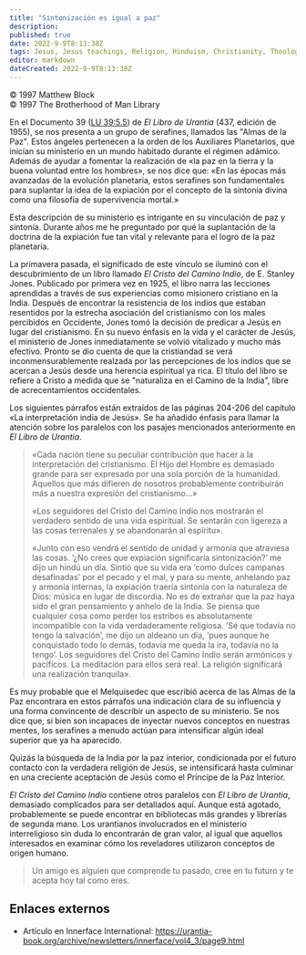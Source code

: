 ```yaml
---
title: "Sintonización es igual a paz"
description: 
published: true
date: 2022-9-9T8:13:38Z
tags: Jesus, Jesus teachings, Religion, Hinduism, Christianity, Theology, Innerface International, article
editor: markdown
dateCreated: 2022-9-9T8:13:38Z
---
```


<p class="v-card v-sheet theme--light grey lighten-3 px-2">© 1997 Matthew Block<br>© 1997 The Brotherhood of Man Library</p>

En el Documento 39 ([LU 39:5.5](/es/The_Urantia_Book/39#p5_5)) de _El Libro de Urantia_ (437, edición de 1955), se nos presenta a un grupo de serafines, llamados las "Almas de la Paz". Estos ángeles pertenecen a la orden de los Auxiliares Planetarios, que inician su ministerio en un mundo habitado durante el régimen adámico. Además de ayudar a fomentar la realización de «la paz en la tierra y la buena voluntad entre los hombres», se nos dice que: «En las épocas más avanzadas de la evolución planetaria, estos serafines son fundamentales para suplantar la idea de la expiación por el concepto de la sintonía divina como una filosofía de supervivencia mortal.»

Esta descripción de su ministerio es intrigante en su vinculación de paz y sintonía. Durante años me he preguntado por qué la suplantación de la doctrina de la expiación fue tan vital y relevante para el logro de la paz planetaria.

La primavera pasada, el significado de este vínculo se iluminó con el descubrimiento de un libro llamado _El Cristo del Camino Indio_, de E. Stanley Jones. Publicado por primera vez en 1925, el libro narra las lecciones aprendidas a través de sus experiencias como misionero cristiano en la India. Después de encontrar la resistencia de los indios que estaban resentidos por la estrecha asociación del cristianismo con los males percibidos en Occidente, Jones tomó la decisión de predicar a Jesús en lugar del cristianismo. En su nuevo énfasis en la vida y el carácter de Jesús, el ministerio de Jones inmediatamente se volvió vitalizado y mucho más efectivo. Pronto se dio cuenta de que la cristiandad se verá inconmensurablemente realzada por las percepciones de los indios que se acercan a Jesús desde una herencia espiritual ya rica. El título del libro se refiere a Cristo a medida que se "naturaliza en el Camino de la India", libre de acrecentamientos occidentales.

Los siguientes párrafos están extraídos de las páginas 204-206 del capítulo «La interpretación india de Jesús». Se ha añadido énfasis para llamar la atención sobre los paralelos con los pasajes mencionados anteriormente en _El Libro de Urantia_.

> «Cada nación tiene su peculiar contribución que hacer a la interpretación del cristianismo. El Hijo del Hombre es demasiado grande para ser expresado por una sola porción de la humanidad. Aquellos que más difieren de nosotros probablemente contribuirán más a nuestra expresión del cristianismo...»
>
> «Los seguidores del Cristo del Camino Indio nos mostrarán el verdadero sentido de una vida espiritual. Se sentarán con ligereza a las cosas terrenales y se abandonarán al espíritu».
>
> «Junto con eso vendrá el sentido de unidad y armonía que atraviesa las cosas. ‘¿No crees que expiación significaría sintonización?’ me dijo un hindú un día. Sintió que su vida era ‘como dulces campanas desafinadas’ por el pecado y el mal, y para su mente, anhelando paz y armonía internas, la expiación traería sintonía con la naturaleza de Dios: música en lugar de discordia. No es de extrañar que la paz haya sido el gran pensamiento y anhelo de la India. Se piensa que cualquier cosa como perder los estribos es absolutamente incompatible con la vida verdaderamente religiosa. ‘Sé que todavía no tengo la salvación’, me dijo un aldeano un día, ‘pues aunque he conquistado todo lo demás, todavía me queda la ira, todavía no la tengo’. Los seguidores del Cristo del Camino Indio serán armónicos y pacíficos. La meditación para ellos será real. La religión significará una realización tranquila».

Es muy probable que el Melquisedec que escribió acerca de las Almas de la Paz encontrara en estos párrafos una indicación clara de su influencia y una forma convincente de describir un aspecto de su ministerio. Se nos dice que, si bien son incapaces de inyectar nuevos conceptos en nuestras mentes, los serafines a menudo actúan para intensificar algún ideal superior que ya ha aparecido.

Quizás la búsqueda de la India por la paz interior, condicionada por el futuro contacto con la verdadera religión de Jesús, se intensificará hasta culminar en una creciente aceptación de Jesús como el Príncipe de la Paz Interior.

_El Cristo del Camino Indio_ contiene otros paralelos con _El Libro de Urantia_, demasiado complicados para ser detallados aquí. Aunque está agotado, probablemente se puede encontrar en bibliotecas más grandes y librerías de segunda mano. Los urantianos involucrados en el ministerio interreligioso sin duda lo encontrarán de gran valor, al igual que aquellos interesados ​​en examinar cómo los reveladores utilizaron conceptos de origen humano.

> Un amigo es alguien que comprende tu pasado, cree en tu futuro y te acepta hoy tal como eres.

## Enlaces externos

- Artículo en Innerface International: https://urantia-book.org/archive/newsletters/innerface/vol4_3/page9.html


